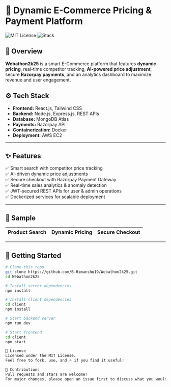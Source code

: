 # 🛒 Dynamic E-Commerce Pricing & Payment Platform

![MIT License](https://img.shields.io/badge/License-MIT-green)
![Stack](https://img.shields.io/badge/Stack-React%20%7C%20Node.js%20%7C%20Express%20%7C%20MongoDB%20%7C%20Razorpay-blue)

## 📌 Overview
**Webathon2k25** is a smart E-Commerce platform that features **dynamic pricing**, real-time competitor tracking, **AI-powered price adjustment**, secure **Razorpay payments**, and an analytics dashboard to maximize revenue and user engagement.



## ⚙️ Tech Stack

- **Frontend:** React.js, Tailwind CSS
- **Backend:** Node.js, Express.js, REST APIs
- **Database:** MongoDB Atlas
- **Payments:** Razorpay API
- **Containerization:** Docker
- **Deployment:** AWS EC2

---

## ✨ Features

✅ Smart search with competitor price tracking  
✅ AI-driven dynamic price adjustments  
✅ Secure checkout with Razorpay Payment Gateway  
✅ Real-time sales analytics & anomaly detection  
✅ JWT-secured REST APIs for user & admin operations  
✅ Dockerized services for scalable deployment

---

## 📸 Sample

| Product Search | Dynamic Pricing | Secure Checkout |
|----------------|-----------------|-----------------|

---

## 🚀 Getting Started

```bash
# Clone this repo
git clone https://github.com/B-Himanshu19/Webathon2k25.git
cd Webathon2k25

# Install server dependencies
npm install

# Install client dependencies
cd client
npm install

# Start backend server
npm run dev

# Start frontend
cd client
npm start

📄 License
Licensed under the MIT License.
Feel free to fork, use, and ⭐️ if you find it useful!

🙌 Contributions
Pull requests and stars are welcome!
For major changes, please open an issue first to discuss what you would like to change.
